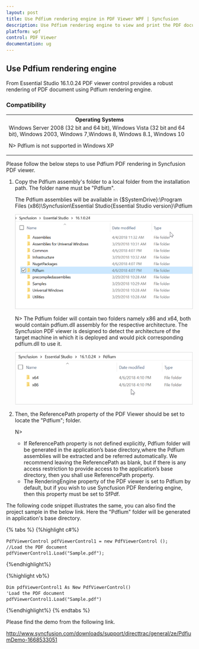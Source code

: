 ```yaml
---
layout: post
title: Use Pdfium rendering engine in PDF Viewer WPF | Syncfusion
description: Use Pdfium rendering engine to view and print the PDF document efficiently in PDF Viewer WPF application
platform: wpf
control: PDF Viewer
documentation: ug
---
```


## Use Pdfium rendering engine

From Essential Studio 16.1.0.24 PDF viewer control provides a robust rendering of PDF document using Pdfium rendering engine. 

### Compatibility

<table>
<tr>
<th>
Operating Systems</th></tr>
<tr>
<td>
Windows Server 2008 (32 bit and 64 bit), Windows Vista (32 bit and 64 bit), Windows 2003, Windows 7,Windows 8, Windows 8.1, Windows 10

N> Pdfium is not supported in Windows XP
</td></tr>
</table>

Please follow the below steps to use Pdfium PDF rendering in Syncfusion PDF viewer.

1.	Copy the Pdfium assembly's folder to a local folder from the installation path. The folder name must be "Pdfium".

	The Pdfium assemblies will be available in 
    {$SystemDrive}:\Program Files (x86)\Syncfusion\Essential Studio\{Essential Studio version}\Pdfium 
	
	![Pdfium folder structure](Use-Pdfium-rendering-engine_images/Use-Pdfium-rendering-engine_img1.png)
	
	N> The Pdfium folder will contain two folders namely x86 and x64, both would contain pdfium.dll assembly for the respective architecture. The Syncfusion PDF viewer is designed to detect the architecture of the target machine in which it is deployed and would pick corresponding pdfium.dll to use it. 
	
	![Pdfium sub folders](Use-Pdfium-rendering-engine_images/Use-Pdfium-rendering-engine_img2.png)
	
2.	Then, the ReferencePath property of the PDF Viewer should be set to locate the "Pdfium"; folder. 

	N>  
	* If ReferencePath property is not defined explicitly, Pdfium folder will be generated in the application’s base directory,where the Pdfium assemblies will be extracted and be referred automatically. We recommend leaving the ReferencePath as blank, but if there is any access restriction to provide access to the application’s base directory, then you shall use ReferencePath property. 
	* The RenderingEngine property of the PDF viewer is set to Pdfium by default, but if you wish to use Syncfusion PDF Rendering engine, then this property must be set to SfPdf. 

The following code snippet illustrates the same, you can also find the project sample in the below link. Here the "Pdfium" folder will be generated in application's base directory.

{% tabs %}
{%highlight c#%}

	PdfViewerControl pdfViewerControl1 = new PdfViewerControl ();
	//Load the PDF document 
	pdfViewerControl1.Load("Sample.pdf");

{%endhighlight%}


{%highlight vb%}

	Dim pdfViewerControl1 As New PdfViewerControl() 
	'Load the PDF document 
	pdfViewerControl1.Load("Sample.pdf")

{%endhighlight%}
{% endtabs %}

Please find the demo from the following link.

<http://www.syncfusion.com/downloads/support/directtrac/general/ze/PdfiumDemo-1668533051>
